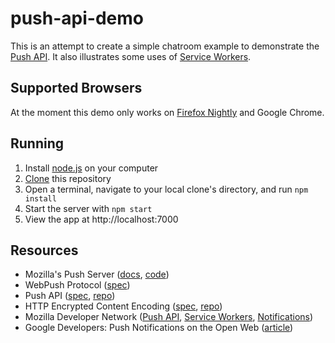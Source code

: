 # push-api-demo

This is an attempt to create a simple chatroom example to demonstrate the [Push API][mdn-push]. It also illustrates some uses of [Service Workers][mdn-serviceworkers].

## Supported Browsers

At the moment this demo only works on [Firefox Nightly](https://nightly.mozilla.org/) and Google Chrome.

## Running

1. Install [node.js](https://nodejs.org/) on your computer
2. [Clone](https://help.github.com/articles/cloning-a-repository/) this repository
3. Open a terminal, navigate to your local clone's directory, and run `npm install`
4. Start the server with `npm start`
5. View the app at http://localhost:7000

## Resources

* Mozilla's Push Server ([docs][autopush-docs], [code][autopush-code])
* WebPush Protocol ([spec][webpush-spec])
* Push API ([spec][push-spec], [repo][push-repo])
* HTTP Encrypted Content Encoding ([spec][crypto-spec], [repo][crypto-repo])
* Mozilla Developer Network ([Push API][mdn-push], [Service Workers][mdn-serviceworkers], [Notifications][mdn-notifications])
* Google Developers: Push Notifications on the Open Web ([article][google-push])

[autopush-docs]: https://autopush.readthedocs.org/en/latest/
[autopush-code]: https://github.com/mozilla-services/autopush
[webpush-spec]: https://webpush-wg.github.io/webpush-protocol/#send
[push-spec]: https://w3c.github.io/push-api/
[push-repo]: https://github.com/w3c/push-api
[crypto-spec]: https://martinthomson.github.io/http-encryption/
[crypto-repo]: https://github.com/martinthomson/http-encryption/
[google-push]: https://developers.google.com/web/updates/2015/03/push-notificatons-on-the-open-web
[mdn-push]: https://developer.mozilla.org/docs/Web/API/Push_API
[mdn-serviceworkers]: https://developer.mozilla.org/docs/Web/API/ServiceWorker
[mdn-notifications]: https://developer.mozilla.org/docs/Web/API/notification
